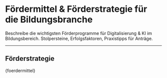 <!-- foerdermittel.md -->
# Fördermittel & Förderstrategie für die Bildungsbranche

Beschreibe die wichtigsten Förderprogramme für Digitalisierung & KI im Bildungsbereich. Stolpersteine, Erfolgsfaktoren, Praxistipps für Anträge.

---

## Förderstrategie

{foerdermittel}
